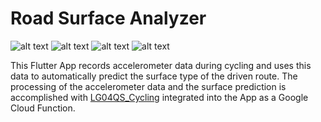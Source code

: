 # Road Surface Analyzer

![alt text](https://img.shields.io/badge/Framework-Flutter-9cf) ![alt text](https://img.shields.io/badge/Language-Dart-blue) ![alt text](https://img.shields.io/badge/Cloud-Firebase-yellow)  ![alt text](https://img.shields.io/badge/Cloud-Google%20Cloud%20Platform-informational) 

This Flutter App records accelerometer data during cycling and uses this data to automatically predict the surface type of the driven route.
The processing of the accelerometer data and the surface prediction is accomplished with [LG04QS_Cycling](https://github.com/NilsHMeier/LG04QS_Cycling) integrated into the App as a Google Cloud Function.


